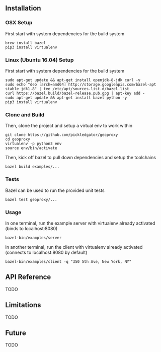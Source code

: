 ## Installation

### OSX Setup
First start with system dependencies for the build system
```shell
brew install bazel
pip3 install virtualenv
```

### Linux (Ubuntu 16.04) Setup
First start with system dependencies for the build system
```shell
sudo apt-get update && apt-get install openjdk-8-jdk curl -y
sudo echo "deb [arch=amd64] http://storage.googleapis.com/bazel-apt stable jdk1.8" | tee /etc/apt/sources.list.d/bazel.list
curl https://bazel.build/bazel-release.pub.gpg | apt-key add -
sudo apt-get update && apt-get install bazel python -y
pip3 install virtualenv
```

### Clone and Build
Then, clone the project and setup a virtual env to work within
```shell
git clone https://github.com/pickledgator/geoproxy
cd geoproxy
virtualenv -p python3 env
source env/bin/activate
```

Then, kick off bazel to pull down dependencies and setup the toolchains
```shell
bazel build examples/...
```

### Tests
Bazel can be used to run the provided unit tests
```shell
bazel test geoproxy/...
```

### Usage
In one terminal, run the example server with virtualenv already activated (binds to localhost:8080)
```shell
bazel-bin/examples/server
```

In another terminal, run the client with virtualenv already activated (connects to localhost:8080 by default)
```shell
bazel-bin/examples/client -q "350 5th Ave, New York, NY"
```

## API Reference

TODO

## Limitations

TODO

## Future

TODO
